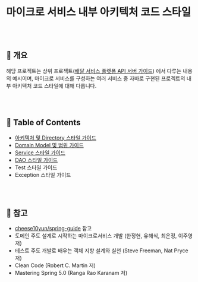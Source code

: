 # 마이크로 서비스 내부 아키텍처 코드 스타일

<br/><br/>


## :speech_balloon: 개요

해당 프로젝트는 상위 프로젝트([배달 서비스 플랫폼 API 서버 가이드](https://github.com/cholnh/delivery-platform-server-guide#배달-서비스-플랫폼-api-서버-가이드))
에서 다루는 내용의 예시이며, 마이크로 서비스를 구성하는 여러 서비스 중 자바로 구현된 프로젝트의 내부 아키텍처 코드 스타일에 대해 다룹니다.

<br/><br/>


## :memo: Table of Contents

- [아키텍처 및 Directory 스타일 가이드](https://github.com/cholnh/spring-best-practice-todo/blob/master/contents/guide-directory.md#아키텍처-및-directory-스타일-가이드)
- [Domain Model 및 범위 가이드](https://github.com/cholnh/spring-best-practice-todo/blob/master/contents/guide-domain.md#domain-model-및-범위-가이드)
- [Service 스타일 가이드](https://github.com/cholnh/spring-best-practice-todo/blob/master/contents/guide-service.md#service-스타일-가이드)
- [DAO 스타일 가이드](https://github.com/cholnh/spring-best-practice-todo/blob/master/contents/guide-dao.md#dao-스타일-가이드)
- Test 스타일 가이드
- Exception 스타일 가이드

<br/><br/>

## :monocle_face: 참고

- [cheese10yun/spring-guide](https://github.com/cheese10yun/spring-guide) 참고
- 도메인 주도 설계로 시작하는 마이크로서비스 개발 (한정헌, 유해식, 최은정, 이주영 저)
- 테스트 주도 개발로 배우는 객체 지향 설계와 실천 (Steve Freeman, Nat Pryce 저)
- Clean Code (Robert C. Martin 저)
- Mastering Spring 5.0 (Ranga Rao Karanam 저)